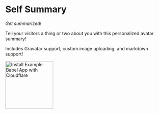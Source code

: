 # Self Summary

*Get summarized!*

Tell your visitors a thing or two about you with this personalized avatar summary!

Includes Gravatar support, custom image uploading, and markdown support!

<a href="https://www.cloudflare.com/apps/self-summary/install?source=button">
  <img
    src="https://install.eager.io/install-button.png"
    alt="Install Example Babel App with Cloudflare"
    border="0"
    width="150">
</a>
